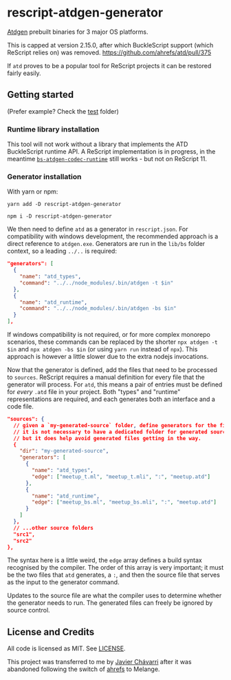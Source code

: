 # rescript-atdgen-generator

[Atdgen](https://github.com/ahrefs/atd) prebuilt binaries for 3 major OS platforms.

This is capped at version 2.15.0, after which BuckleScript support (which ReScript relies on) was removed.
https://github.com/ahrefs/atd/pull/375

 If `atd` proves to be a popular tool for ReScript projects it can be restored fairly easily.

## Getting started

(Prefer example? Check the [test](./test) folder)

### Runtime library installation

This tool will not work without a library that implements the ATD BuckleScript runtime API. A ReScript implementation is in progress, in the meantime [`bs-atdgen-codec-runtime`](https://www.npmjs.com/package/@ahrefs/bs-atdgen-codec-runtime) still works - but not on ReScript 11.

### Generator installation

With yarn or npm:

```
yarn add -D rescript-atdgen-generator
```
```
npm i -D rescript-atdgen-generator
```

We then need to define `atd` as a generator in `rescript.json`. For compatibility with windows development, the recommended approach is a direct reference to `atdgen.exe`. Generators are run in the `lib/bs` folder context, so a leading `../..` is required:

```json
"generators": [
  {
    "name": "atd_types",
    "command": "../../node_modules/.bin/atdgen -t $in"
  },
  {
    "name": "atd_runtime",
    "command": "../../node_modules/.bin/atdgen -bs $in"
  }
],
```

If windows compatibility is not required, or for more complex monorepo scenarios, these commands can be replaced by the shorter `npx atdgen -t $in` and `npx atdgen -bs $in` (or using `yarn run` instead of `npx`). This approach is however a little slower due to the extra nodejs invocations.

Now that the generator is defined, add the files that need to be processed to `sources`. ReScript requires a manual definition for every file that the generator will process. For `atd`, this means a pair of entries must be defined for _every_ `.atd` file in your project. Both "types" and "runtime" representations are required, and each generates both an interface and a code file.

```json
"sources": {
  // given a `my-generated-source` folder, define generators for the file `meetup.atd` in that folder.
  // it is not necessary to have a dedicated folder for generated sources,
  // but it does help avoid generated files getting in the way.
  {
    "dir": "my-generated-source",
    "generators": [
      {
        "name": "atd_types",
        "edge": ["meetup_t.ml", "meetup_t.mli", ":", "meetup.atd"]
      },
      {
        "name": "atd_runtime",
        "edge": ["meetup_bs.ml", "meetup_bs.mli", ":", "meetup.atd"]
      }
    ]
  },
  // ...other source folders
  "src1",
  "src2"
},
```

The syntax here is a little weird, the `edge` array defines a build syntax recognised by the compiler. The order of this array is very important; it must be the two files that `atd` generates, a `:`, and then the source file that serves as the input to the generator command.

Updates to the source file are what the compiler uses to determine whether the generator needs to run. The generated files can freely be ignored by source control.

## License and Credits

All code is licensed as MIT. See [LICENSE](LICENSE).

This project was transferred to me by [Javier Chávarri](https://github.com/jchavarri) after it was abandoned following the switch of [ahrefs](https://github.com/ahrefs) to Melange.

